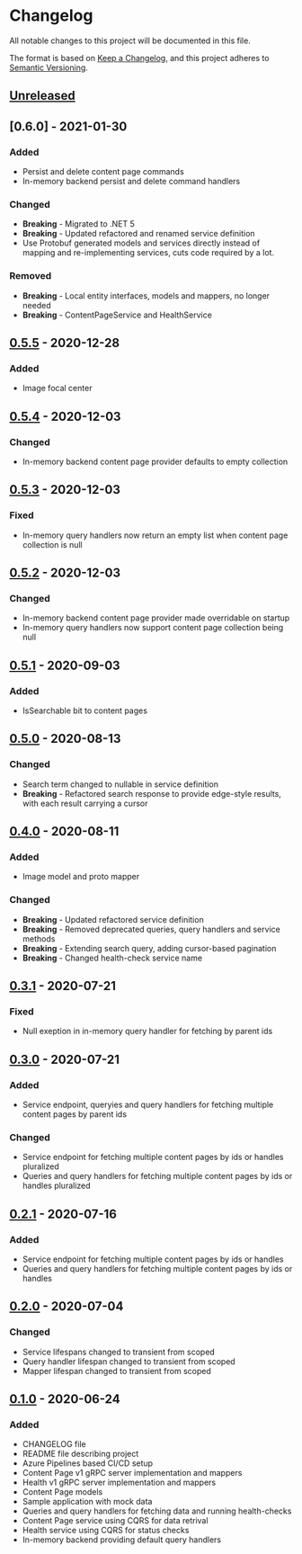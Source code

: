 # Changelog

All notable changes to this project will be documented in this file.

The format is based on [Keep a Changelog](https://keepachangelog.com/en/1.0.0/),
and this project adheres to [Semantic Versioning](https://semver.org/spec/v2.0.0.html).

## [Unreleased]

## [0.6.0] - 2021-01-30

### Added

- Persist and delete content page commands
- In-memory backend persist and delete command handlers

### Changed

- **Breaking** - Migrated to .NET 5
- **Breaking** - Updated refactored and renamed service definition
- Use Protobuf generated models and services directly instead of mapping and re-implementing services, cuts code required by a lot.

### Removed

- **Breaking** - Local entity interfaces, models and mappers, no longer needed
- **Breaking** - ContentPageService and HealthService

## [0.5.5] - 2020-12-28

### Added

- Image focal center

## [0.5.4] - 2020-12-03

### Changed

- In-memory backend content page provider defaults to empty collection

## [0.5.3] - 2020-12-03

### Fixed

- In-memory query handlers now return an empty list when content page collection is null

## [0.5.2] - 2020-12-03

### Changed

- In-memory backend content page provider made overridable on startup
- In-memory query handlers now support content page collection being null

## [0.5.1] - 2020-09-03

### Added

- IsSearchable bit to content pages

## [0.5.0] - 2020-08-13

### Changed

- Search term changed to nullable in service definition
- **Breaking** - Refactored search response to provide edge-style results, with each result carrying a cursor

## [0.4.0] - 2020-08-11

### Added

- Image model and proto mapper

### Changed

- **Breaking** - Updated refactored service definition
- **Breaking** - Removed deprecated queries, query handlers and service methods
- **Breaking** - Extending search query, adding cursor-based pagination
- **Breaking** - Changed health-check service name

## [0.3.1] - 2020-07-21

### Fixed

- Null exeption in in-memory query handler for fetching by parent ids

## [0.3.0] - 2020-07-21

### Added

- Service endpoint, queryies and query handlers for fetching multiple content pages by parent ids

### Changed

- Service endpoint for fetching multiple content pages by ids or handles pluralized
- Queries and query handlers for fetching multiple content pages by ids or handles pluralized

## [0.2.1] - 2020-07-16

### Added

- Service endpoint for fetching multiple content pages by ids or handles
- Queries and query handlers for fetching multiple content pages by ids or handles

## [0.2.0] - 2020-07-04

### Changed

- Service lifespans changed to transient from scoped
- Query handler lifespan changed to transient from scoped
- Mapper lifespan changed to transient from scoped

## [0.1.0] - 2020-06-24

### Added

- CHANGELOG file
- README file describing project
- Azure Pipelines based CI/CD setup
- Content Page v1 gRPC server implementation and mappers
- Health v1 gRPC server implementation and mappers
- Content Page models
- Sample application with mock data
- Queries and query handlers for fetching data and running health-checks
- Content Page service using CQRS for data retrival
- Health service using CQRS for status checks
- In-memory backend providing default query handlers

[unreleased]: https://github.com/SorenA/lightops-commerce-services-content-page/compare/0.5.5...develop
[0.5.5]: https://github.com/SorenA/lightops-commerce-services-content-page/tree/0.5.5
[0.5.4]: https://github.com/SorenA/lightops-commerce-services-content-page/tree/0.5.4
[0.5.3]: https://github.com/SorenA/lightops-commerce-services-content-page/tree/0.5.3
[0.5.2]: https://github.com/SorenA/lightops-commerce-services-content-page/tree/0.5.2
[0.5.1]: https://github.com/SorenA/lightops-commerce-services-content-page/tree/0.5.1
[0.5.0]: https://github.com/SorenA/lightops-commerce-services-content-page/tree/0.5.0
[0.4.0]: https://github.com/SorenA/lightops-commerce-services-content-page/tree/0.4.0
[0.3.1]: https://github.com/SorenA/lightops-commerce-services-content-page/tree/0.3.1
[0.3.0]: https://github.com/SorenA/lightops-commerce-services-content-page/tree/0.3.0
[0.2.1]: https://github.com/SorenA/lightops-commerce-services-content-page/tree/0.2.1
[0.2.0]: https://github.com/SorenA/lightops-commerce-services-content-page/tree/0.2.0
[0.1.0]: https://github.com/SorenA/lightops-commerce-services-content-page/tree/0.1.0

